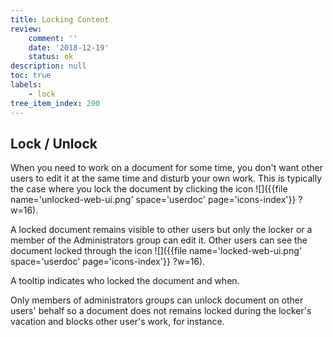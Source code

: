```yaml
---
title: Locking Content
review:
    comment: ''
    date: '2018-12-19'
    status: ok
description: null
toc: true
labels:
    - lock
tree_item_index: 200
---
```


## Lock / Unlock

When you need to work on a document for some time, you don't want other users to edit it at the same time and disturb your own work. This is typically the case where you lock the document by clicking the icon&nbsp;![]({{file name='unlocked-web-ui.png' space='userdoc' page='icons-index'}} ?w=16).

A locked document remains visible to other users but only the locker or a member of the Administrators group can edit it. Other users can see the document locked through the icon&nbsp;![]({{file name='locked-web-ui.png' space='userdoc' page='icons-index'}} ?w=16).

A tooltip indicates who locked the document and when.

Only members of administrators groups can unlock document on other users' behalf so a document does not remains locked during the locker's vacation and blocks other user's work, for instance.
